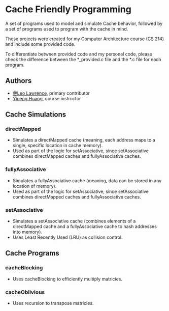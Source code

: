 
# Cache Friendly Programming

A set of programs used to model and simulate Cache behavior, followed by a set of programs used to program with the cache in mind.

These projects were created for my Computer Architecture course (CS 214) and include some provided code.

To differentiate between provided code and my personal code, please check the difference between the \*_provided.c file and the \*.c file for each program.

## Authors

- [@Leo Lawrence](https://www.github.com/octokatherine), primary contributor
- [Yipeng Huang](https://yipenghuang.com/), course instructor


## Cache Simulations

### directMapped
- Simulates a directMapped cache (meaning, each address maps to a single, specific location in cache memory).
- Used as part of the logic for setAssociative, since setAssociative combines directMapped caches and fullyAssociative caches.

### fullyAssociative
- Simulates a fullyAssociative cache (meaning, data can be stored in any location of memory).
- Used as part of the logic for setAssociative, since setAssociative combines directMapped caches and fullyAssociative caches.

### setAssociative 
- Simulates a setAssociative cache (combines elements of a directMapped cache and a fullyAssociative cache to hash addresses into memory).
- Uses Least Recently Used (LRU) as collision control.

## Cache Programs

### cacheBlocking
- Uses cacheBlocking to efficiently multiply matricies.

### cacheOblivious
- Uses recursion to transpose matricies.
